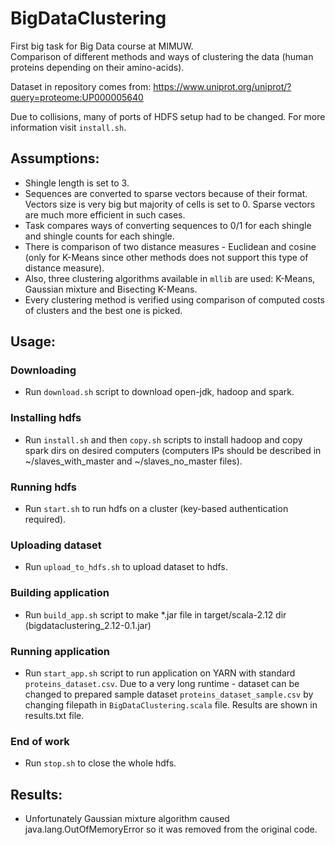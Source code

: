 # BigDataClustering
First big task for Big Data course at MIMUW.  
Comparison of different methods and ways of clustering the data (human proteins depending on their amino-acids).    

Dataset in repository comes from: https://www.uniprot.org/uniprot/?query=proteome:UP000005640  

Due to collisions, many of ports of HDFS setup had to be changed. For more information visit `install.sh`.  

## Assumptions: 
   * Shingle length is set to 3.
   * Sequences are converted to sparse vectors because of their format. Vectors size is very big but majority of cells is set to 0. Sparse vectors are much more efficient in such cases.
   * Task compares ways of converting sequences to 0/1 for each shingle and shingle counts for each shingle.
   * There is comparison of two distance measures - Euclidean and cosine (only for K-Means since other methods does not support this type of distance measure).
   * Also, three clustering algorithms available in `mllib` are used: K-Means, Gaussian mixture and Bisecting K-Means.
   * Every clustering method is verified using comparison of computed costs of clusters and the best one is picked.

## Usage:
   ### Downloading
   * Run `download.sh` script to download open-jdk, hadoop and spark.
   ### Installing hdfs
   * Run `install.sh` and then `copy.sh` scripts to install hadoop and copy spark dirs on desired computers (computers IPs should be described in ~/slaves_with_master and ~/slaves_no_master files).
   ### Running hdfs
   * Run `start.sh` to run hdfs on a cluster (key-based authentication required).
   ### Uploading dataset
   * Run `upload_to_hdfs.sh` to upload dataset to hdfs.
   ### Building application
   * Run `build_app.sh` script to make *.jar file in target/scala-2.12 dir (bigdataclustering_2.12-0.1.jar)
   ### Running application
   * Run `start_app.sh` script to run application on YARN with standard `proteins_dataset.csv`. Due to a very long runtime - dataset can be changed to prepared sample dataset `proteins_dataset_sample.csv` by changing filepath in `BigDataClustering.scala` file. Results are shown in results.txt file.
   ### End of work
   * Run `stop.sh` to close the whole hdfs.

## Results:
   * Unfortunately Gaussian mixture algorithm caused java.lang.OutOfMemoryError so it was removed from the original code.
